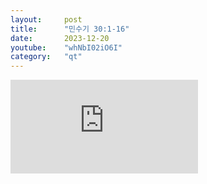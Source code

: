 ```yaml
---
layout:     post
title:      "민수기 30:1-16"
date:       2023-12-20
youtube:    "whNbI02iO6I"
category:   "qt"
---
```


<div class="youtube margin-large">
    <iframe src="https://www.youtube.com/embed/whNbI02iO6I" title="YouTube video player" frameborder="0" allow="accelerometer; autoplay; clipboard-write; encrypted-media; gyroscope; picture-in-picture; web-share" allowfullscreen></iframe>
</div>
